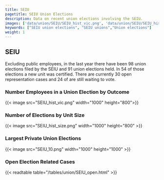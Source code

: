 ```yaml
---
title: SEIU
pagetitle: SEIU Union Elections
description: Data on recent union elections involving the SEIU.
images: ['data/union/SEIU/SEIU_hist_vic.png', 'data/union/SEIU/SEIU_hist_size.png', 'data/union/SEIU/SEIU_10.png']
keywords: ["SEIU union elections", "SEIU unions","Union elections"]
weight: 1
---
```

##  SEIU

Excluding public employees, in the last year there have been 98 union elections filed by the SEIU and 91 union elections held. In 54 of those elections a new unit was certified. There are currently 30 open representation cases and 24 of are still waiting to vote.

### Number Employees in a Union Election by Outcome
{{< image src="SEIU_hist_vic.png" width="1000" height="800">}}

### Number of Elections by Unit Size
{{< image src="SEIU_hist_size.png" width="1000" height="800" >}}

### Largest Private Union Elections
{{< image src="SEIU_10.png" width="1000" height="1000"  >}}

### Open Election Related Cases
{{< readtable table="/tables/union/SEIU_open.html" >}}

